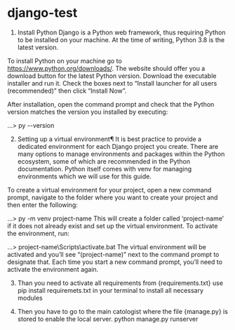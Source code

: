 # django-test

1.  Install Python
Django is a Python web framework, thus requiring Python to be installed on your machine. At the time of writing, Python 3.8 is the latest version.

To install Python on your machine go to https://www.python.org/downloads/. The website should offer you a download button for the latest Python version. Download the executable installer and run it. Check the boxes next to “Install launcher for all users (recommended)” then click “Install Now”.

After installation, open the command prompt and check that the Python version matches the version you installed by executing:

...\> py --version


2. Setting up a virtual environment¶
It is best practice to provide a dedicated environment for each Django project you create. There are many options to manage environments and packages within the Python ecosystem, some of which are recommended in the Python documentation. Python itself comes with venv for managing environments which we will use for this guide.

To create a virtual environment for your project, open a new command prompt, navigate to the folder where you want to create your project and then enter the following:

...\> py -m venv project-name
This will create a folder called ‘project-name’ if it does not already exist and set up the virtual environment. To activate the environment, run:

...\> project-name\Scripts\activate.bat
The virtual environment will be activated and you’ll see “(project-name)” next to the command prompt to designate that. Each time you start a new command prompt, you’ll need to activate the environment again.

3. Than you need to activate all requirements from  {requirements.txt}
use pip install requiremets.txt in your terminal to  install all necessary modules

4. Then you have to go to the main catologist where the file {manage.py} is stored to enable the local server. 
python manage.py runserver
